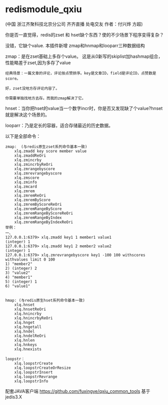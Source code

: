 # redismodule_qxiu 
(中国 浙江齐聚科技北京分公司 齐齐直播 处电交友 作者：付兴烨 方超)

你是否一直觉得，redis的zset 和 hset缺个东西？使的不少场景下程序变得复杂？ 

没错，它缺个value. 本插件新增 zmap和hnmap和looparr三种数据结构  

zmap：是在zset基础上多存个value。 这是从0新写的skiplist加hashmap组合，性能略差于zset,因为多存了value

   	经典场景：一篇文章的评论，评论按点赞排序。key是文章ID，field是评论ID，点赞数是score。
	
	好，zset没地方存评论内容了。
   
   	你需要单独找地方去存。而我的zmap解决了它。  

hnset：当你把hset的value当一个数字incr时，你是否又发现缺了个value?hnset就是解决这个场景的。  

looparr：乃是定长的容器，适合存储最近的历史数据。

以下是全部命令：

	zmap:  (与redis原生zset系列命令基本一致)
		xlq.zmadd key score member value
		xlq.zmaddReOri
		xlq.zmincrby
		xlq.zmincrbyReOri
		xlq.zmrangebyscore
		xlq.zmrevrangebyscore
		xlq.zmscore
		xlq.zminfo
		xlq.zmcard
		xlq.zmrem
		xlq.zmremReOri
		xlq.zmremByScore
		xlq.zmremByScoreReOri
		xlq.zmremRangeByScore
		xlq.zmremRangeByScoreReOri
		xlq.zmremRangeByIndex
		xlq.zmremRangeByIndexReOri
	举例：
	一、
	127.0.0.1:6379> xlq.zmadd key1 1 member1 value1
	(integer) 1
	127.0.0.1:6379> xlq.zmadd key1 2 member2 value2
	(integer) 1
	127.0.0.1:6379> xlq.zmrevrangebyscore key1 -100 100 withscores withvalues limit 0 100
	1) "member2"
	2) (integer) 2
	3) "value2"
	4) "member1"
	5) (integer) 1
	6) "value1"


	hmap: (与redis原生hset系列命令基本一致)
		xlq.hnset
		xlq.hnsetReOri
		xlq.hnincrby
		xlq.hnincrbyReOri
		xlq.hnget
		xlq.hngetall
		xlq.hndel
		xlq.hndelReOri
		xlq.hnlen
		xlq.hnkeys
		xlq.hnexists

	loopstr：
		xlq.loopstrCreate
		xlq.loopstrCreateOrResize
		xlq.loopstrInsert
		xlq.loopstrRevrange
		xlq.loopstrInfo

配套JAVA客户端  https://github.com/fuxingye/qxiu_common_tools  基于jedis3.X
